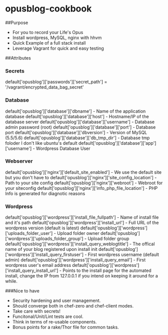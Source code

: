 # opusblog-cookbook
##Purpose
  * For you to record your Life's Opus
  * Install wordpress, MySQL, nginx with hhvm
  * Quick Example of a full stack install
  * Leverage Vagrant for quick and easy testing

##Attributes

### Secrets
default['opusblog']['passwords']['secret_path'] = '/vagrant/encrypted_data_bag_secret'

### Database
default['opusblog']['database']['dbname'] - Name of the application database
default['opusblog']['database']['host'] - Hostname/IP of the database server
default['opusblog']['database']['username'] - Database admin password (root)
default['opusblog']['database']['port'] - Database port
default['opusblog']['database']['dbversion'] - Version of MySQL (5.5/5.6)
default['opusblog']['database']['db_tmp_dir'] - Database tmp foloder I don't like ubuntu's default
default['opusblog']['database']['app']['username'] - Wordpress Database User

### Webserver
default['opusblog']['nginx']['default_site_enabled'] - We use the default site but you don't have to
default['opusblog']['nginx']['site_config_location'] - Path to your site config
default['opusblog']['nginx']['webroot'] - Webroot for your siteconfig
default['opusblog']['nginx']['info_php_file_location'] - PHP Info is generated for diagnotic reasons

### Wordpress
default['opusblog']['wordpress']['install_file_fullpath'] - Name of install file and it's path
default['opusblog']['wordpress']['install_url'] - Full URL of the wordpress version (default is latest)
default['opusblog']['wordpress']['uploads_folder_user'] - Upload folder owner
default['opusblog']['wordpress']['uploads_folder_group'] - Upload folder group
default['opusblog']['wordpress']['install_query_weblogtitle'] - The offical name of your blog registered upon install init
default['opusblog']['wordpress']['install_query_firstuser'] - First wordpress username (default admin)
default['opusblog']['wordpress']['install_query_email'] - First wordpress user's email address
default['opusblog']['wordpress']['install_query_install_url'] - Points to the install page for the automated install, change the IP from 127.0.0.1 if you intend on keeping it around for a while.

 
###Nice to have
  * Security hardening and user management.
  * Should converge both in chef-zero and chef-client modes.
  * Take care with secrets!
  * Funcitonal/Unit/Lint tests are cool.
  * Think in terms of re-usable components.
  * Bonus points for a rake/Thor file for common tasks.


